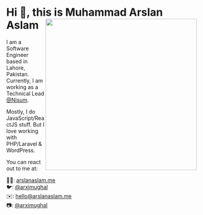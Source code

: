 <!--
**arximughal/arximughal** is a ✨ _special_ ✨ repository because its `README.md` (this file) appears on your GitHub profile.

Here are some ideas to get you started:

- 🔭 I’m currently working on ...
- 🌱 I’m currently learning ...
- 👯 I’m looking to collaborate on ...
- 🤔 I’m looking for help with ...
- 💬 Ask me about ...
- 📫 How to reach me: ...
- 😄 Pronouns: ...
- ⚡ Fun fact: ...
-->

# Hi 👋, this is Muhammad Arslan Aslam <img src="https://i.imgur.com/Nv4tNB3.png" align="right" width="400" />

I am a Software Engineer based in Lahore, Pakistan. Currently, I am working as a Technical Lead [@Nisum](https://nisum.com).

Mostly, I do JavaScript/ReactJS stuff. But I love working with PHP/Laravel & WordPress.

You can react out to me at:

🧑‍💻: [arslanaslam.me](https://arslanaslam.me) <br />
🐦: [@arximughal](https://twitter.com/arximughal) <br />
✉️: [hello@arslanaslam.me](mailto:hello@arslanaslam.me) <br />
📷: [@arximughal](https://instagram.com/arximughal) <br />
